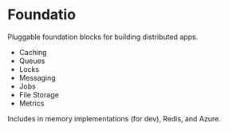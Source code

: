 # Foundatio
Pluggable foundation blocks for building distributed apps.
- Caching
- Queues
- Locks
- Messaging
- Jobs
- File Storage
- Metrics

Includes in memory implementations (for dev), Redis, and Azure.
